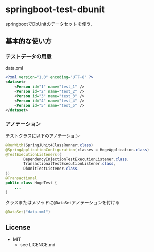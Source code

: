 # springboot-test-dbunit
springbootでDbUnitのデータセットを使う.  
  

## 基本的な使い方
### テストデータの用意  
data.xml
```xml
<?xml version="1.0" encoding="UTF-8" ?>
<dataset>
	<Person id="1" name="test_1" />
	<Person id="2" name="test_2" />
	<Person id="3" name="test_3" />
	<Person id="4" name="test_4" />
	<Person id="5" name="test_5" />
</dataset>
```
  
  
### アノテーション  
テストクラスに以下のアノテーション  
```java
@RunWith(SpringJUnit4ClassRunner.class)
@SpringApplicationConfiguration(classes = HogeApplication.class)
@TestExecutionListeners({
		DependencyInjectionTestExecutionListener.class,
		TransactionalTestExecutionListener.class,
		DbUnitTestListener.class
})
@Transactional
public class HogeTest {
    ...
}
```
  
クラスまたはメソッドに`@DataSet`アノテーションを付ける  
```java
@DataSet("data.xml")
```
  
## License
* MIT  
    * see LICENCE.md